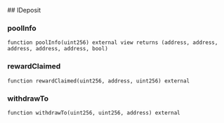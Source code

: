﻿﻿## IDeposit


### poolInfo

```solidity
function poolInfo(uint256) external view returns (address, address, address, address, address, bool)
```







### rewardClaimed

```solidity
function rewardClaimed(uint256, address, uint256) external
```







### withdrawTo

```solidity
function withdrawTo(uint256, uint256, address) external
```








